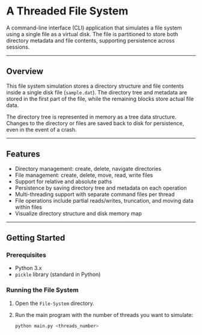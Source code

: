 # A Threaded File System

A command-line interface (CLI) application that simulates a file system using a single file as a virtual disk. The file is partitioned to store both directory metadata and file contents, supporting persistence across sessions.

---

## Overview

This file system simulation stores a directory structure and file contents inside a single disk file (`sample.dat`). The directory tree and metadata are stored in the first part of the file, while the remaining blocks store actual file data.

The directory tree is represented in memory as a tree data structure. Changes to the directory or files are saved back to disk for persistence, even in the event of a crash.

---

## Features

- Directory management: create, delete, navigate directories
- File management: create, delete, move, read, write files
- Support for relative and absolute paths
- Persistence by saving directory tree and metadata on each operation
- Multi-threading support with separate command files per thread
- File operations include partial reads/writes, truncation, and moving data within files
- Visualize directory structure and disk memory map

---

## Getting Started

### Prerequisites

- Python 3.x
- `pickle` library (standard in Python)

### Running the File System

1. Open the `File-System` directory.
2. Run the main program with the number of threads you want to simulate:

   ```bash
   python main.py <threads_number>
